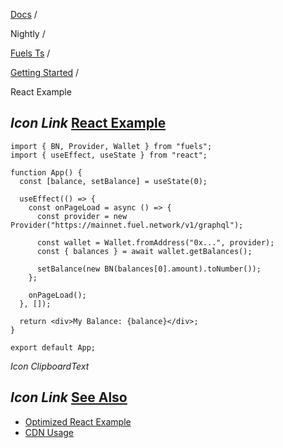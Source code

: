 [Docs](https://docs.fuel.network/) /

Nightly  /

[Fuels Ts](https://docs.fuel.network/docs/nightly/fuels-ts/) /

[Getting Started](https://docs.fuel.network/docs/nightly/fuels-ts/getting-started/) /

React Example

## _Icon Link_ [React Example](https://docs.fuel.network/docs/nightly/fuels-ts/getting-started/react-example/\#react-example)

```fuel_Box fuel_Box-idXKMmm-css
import { BN, Provider, Wallet } from "fuels";
import { useEffect, useState } from "react";

function App() {
  const [balance, setBalance] = useState(0);

  useEffect(() => {
    const onPageLoad = async () => {
      const provider = new Provider("https://mainnet.fuel.network/v1/graphql");

      const wallet = Wallet.fromAddress("0x...", provider);
      const { balances } = await wallet.getBalances();

      setBalance(new BN(balances[0].amount).toNumber());
    };

    onPageLoad();
  }, []);

  return <div>My Balance: {balance}</div>;
}

export default App;
```

_Icon ClipboardText_

## _Icon Link_ [See Also](https://docs.fuel.network/docs/nightly/fuels-ts/getting-started/react-example/\#see-also)

- [Optimized React Example](https://docs.fuel.network/docs/nightly/fuels-ts/cookbook/optimized-react-example/)
- [CDN Usage](https://docs.fuel.network/docs/nightly/fuels-ts/getting-started/cdn-usage/)